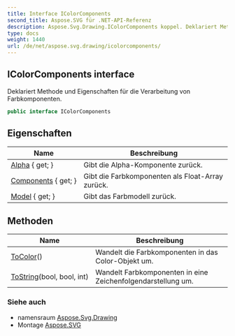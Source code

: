 ```yaml
---
title: Interface IColorComponents
second_title: Aspose.SVG für .NET-API-Referenz
description: Aspose.Svg.Drawing.IColorComponents koppel. Deklariert Methode und Eigenschaften für die Verarbeitung von Farbkomponenten.
type: docs
weight: 1440
url: /de/net/aspose.svg.drawing/icolorcomponents/
---
```

## IColorComponents interface

Deklariert Methode und Eigenschaften für die Verarbeitung von Farbkomponenten.

```csharp
public interface IColorComponents
```

## Eigenschaften

| Name | Beschreibung |
| --- | --- |
| [Alpha](../../aspose.svg.drawing/icolorcomponents/alpha/) { get; } | Gibt die Alpha-Komponente zurück. |
| [Components](../../aspose.svg.drawing/icolorcomponents/components/) { get; } | Gibt die Farbkomponenten als Float-Array zurück. |
| [Model](../../aspose.svg.drawing/icolorcomponents/model/) { get; } | Gibt das Farbmodell zurück. |

## Methoden

| Name | Beschreibung |
| --- | --- |
| [ToColor](../../aspose.svg.drawing/icolorcomponents/tocolor/)() | Wandelt die Farbkomponenten in das Color-Objekt um. |
| [ToString](../../aspose.svg.drawing/icolorcomponents/tostring/)(bool, bool, int) | Wandelt Farbkomponenten in eine Zeichenfolgendarstellung um. |

### Siehe auch

* namensraum [Aspose.Svg.Drawing](../../aspose.svg.drawing/)
* Montage [Aspose.SVG](../../)


